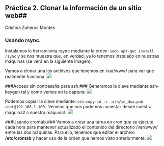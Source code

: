 ## Práctica 2. Clonar la información de un sitio web##
Cristina Zuheros Montes

### Usando rsync. ###
Instalamos la herramienta rsync mediante la orden: 
`sudo apt-get install rsync`
y se nos muestra que, en verdad, ya lo tenemos instalado en nuestras máquinas (se verá en la siguiente imagen). 

Vamos a clonar una los archivos que tenemos en /var/www/ para ver que realmente funciona: 
![](https://www.dropbox.com/s/8kcydupm89jszpi/rsync1.png?dl=0)

###Acceso sin contraseña para ssh.###
Generamos la clave mediante ssh-keygen tal y como vemos en la captura:
![](https://www.dropbox.com/s/ixinokjxx2ec3sy/contrase%C3%B1a1.png?dl=0)

Podemos copiar la clave mediante:
`ssh-copy-id -i .ssh/id_dsa.pub root@192.168.1.100.`
Veamos que nos podemos conectar desde nuestra máquina2 a nuestra máquina1:
![](https://www.dropbox.com/s/re2y30ijyy8kmy8/contrase%C3%B1a2.png?dl=0)

###Usando crontab.###
Vamos a crear una tarea en cron que se ejecute cada hora para mantener actualizado el contenido del directorio /var/www/ entre las dos máquinas. Para ello, tenemos que editar el archivo **/etc/crontab** y hacer uso de la orden que hemos visto anteriormente:
![](https://www.dropbox.com/s/kvqkw6b5zw1jrum/fin1.png?dl=0)